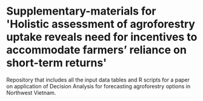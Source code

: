 # Supplementary-materials for 'Holistic assessment of agroforestry uptake reveals need for incentives to accommodate farmers’ reliance on short-term returns'

Repository that includes all the input data tables and R scripts for a paper on application of Decision Analysis for forecasting agroforestry options in Northwest Vietnam.

